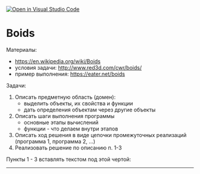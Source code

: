 [![Open in Visual Studio Code](https://classroom.github.com/assets/open-in-vscode-c66648af7eb3fe8bc4f294546bfd86ef473780cde1dea487d3c4ff354943c9ae.svg)](https://classroom.github.com/online_ide?assignment_repo_id=8082446&assignment_repo_type=AssignmentRepo)
# Boids

Материалы:
- https://en.wikipedia.org/wiki/Boids
- условия задачи: http://www.red3d.com/cwr/boids/
- пример выполнения: https://eater.net/boids

Задачи:
1. Описать предметную область (домен):
    - выделить объекты, их свойства и функции
    - дать определения объектам через другие объекты
2. Описать шаги выполнения программы
    - основные этапы вычислений
    - функции - что делаем внутри этапов
3. Описать ход решения в виде цепочки промежуточных реализаций (программа 1, программа 2, …)
4. Реализовать решение по описанию п. 1-3

Пункты 1 - 3 вставлять текстом под этой чертой:

--------------------

